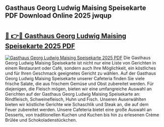 ## Gasthaus Georg Ludwig Maising Speisekarte PDF Download Online 2025 jwqup

# <h2><a href="http://gc5hhp.nevu.top/?p=Gasthaus+Georg+Ludwig+Maising+Speisekarte">🔗 👉🔴 Gasthaus Georg Ludwig Maising Speisekarte 2025 PDF</a></h2>

[![Gasthaus Georg Ludwig Maising Speisekarte 2025 PDF](https://i.imgur.com/dBaPXMq.png)](http://gc5hhp.nevu.top/?p=Gasthaus+Georg+Ludwig+Maising+Speisekarte)
Die Gasthaus Georg Ludwig Maising Speisekarte ist nicht nur eine Liste von Gerichten in einem Restaurant oder Café, sondern auch Ihre Möglichkeit, ein köstliches und für Ihren Geschmack geeignetes Gericht zu wählen. Auf der Gasthaus Georg Ludwig Maising Speisekarte unserer Cafeteria finden Sie viele frische Salate, die aus frischem Gemüse und Obst zubereitet werden. Für diejenigen, die Fleisch mögen, bieten wir eine umfangreiche Auswahl an Gerichten auf der Gasthaus Georg Ludwig Maising Speisekarte an: Rindfleisch, Schweinefleisch, Huhn und Fisch. Unseren Auserwählten bieten wir köstliche Gerichte wie Schaschlik und Steak an, die auf dem Feuer zubereitet werden. Unsere Cafeteria bietet eine große Auswahl an Desserts, von traditionellen Kuchen und Kuchen bis hin zu erlesenen Crème Brûlée und Schokoladenstückchen.
